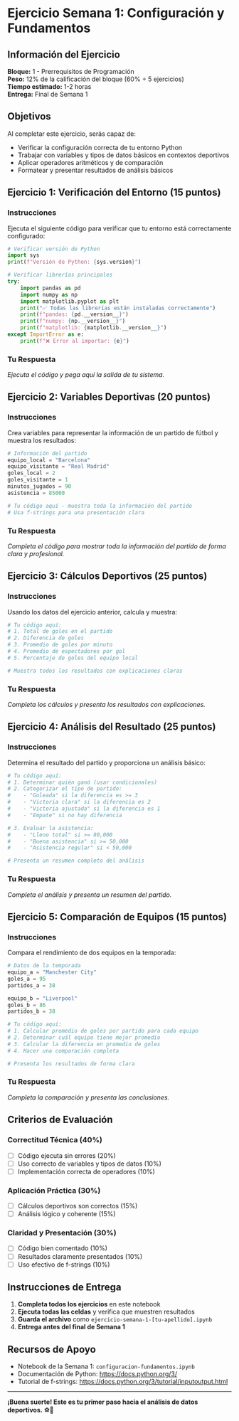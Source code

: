 # Ejercicio Semana 1: Configuración y Fundamentos

## Información del Ejercicio

**Bloque:** 1 - Prerrequisitos de Programación  
**Peso:** 12% de la calificación del bloque (60% ÷ 5 ejercicios)  
**Tiempo estimado:** 1-2 horas  
**Entrega:** Final de Semana 1

## Objetivos

Al completar este ejercicio, serás capaz de:
- Verificar la configuración correcta de tu entorno Python
- Trabajar con variables y tipos de datos básicos en contextos deportivos
- Aplicar operadores aritméticos y de comparación
- Formatear y presentar resultados de análisis básicos

## Ejercicio 1: Verificación del Entorno (15 puntos)

### Instrucciones
Ejecuta el siguiente código para verificar que tu entorno está correctamente configurado:

```python
# Verificar versión de Python
import sys
print(f"Versión de Python: {sys.version}")

# Verificar librerías principales
try:
    import pandas as pd
    import numpy as np
    import matplotlib.pyplot as plt
    print("✅ Todas las librerías están instaladas correctamente")
    print(f"pandas: {pd.__version__}")
    print(f"numpy: {np.__version__}")
    print(f"matplotlib: {matplotlib.__version__}")
except ImportError as e:
    print(f"❌ Error al importar: {e}")
```

### Tu Respuesta
*Ejecuta el código y pega aquí la salida de tu sistema.*

## Ejercicio 2: Variables Deportivas (20 puntos)

### Instrucciones
Crea variables para representar la información de un partido de fútbol y muestra los resultados:

```python
# Información del partido
equipo_local = "Barcelona"
equipo_visitante = "Real Madrid" 
goles_local = 2
goles_visitante = 1
minutos_jugados = 90
asistencia = 85000

# Tu código aquí - muestra toda la información del partido
# Usa f-strings para una presentación clara
```

### Tu Respuesta
*Completa el código para mostrar toda la información del partido de forma clara y profesional.*

## Ejercicio 3: Cálculos Deportivos (25 puntos)

### Instrucciones
Usando los datos del ejercicio anterior, calcula y muestra:

```python
# Tu código aquí:
# 1. Total de goles en el partido
# 2. Diferencia de goles
# 3. Promedio de goles por minuto
# 4. Promedio de espectadores por gol
# 5. Porcentaje de goles del equipo local

# Muestra todos los resultados con explicaciones claras
```

### Tu Respuesta
*Completa los cálculos y presenta los resultados con explicaciones.*

## Ejercicio 4: Análisis del Resultado (25 puntos)

### Instrucciones
Determina el resultado del partido y proporciona un análisis básico:

```python
# Tu código aquí:
# 1. Determinar quién ganó (usar condicionales)
# 2. Categorizar el tipo de partido:
#    - "Goleada" si la diferencia es >= 3
#    - "Victoria clara" si la diferencia es 2
#    - "Victoria ajustada" si la diferencia es 1
#    - "Empate" si no hay diferencia

# 3. Evaluar la asistencia:
#    - "Lleno total" si >= 80,000
#    - "Buena asistencia" si >= 50,000
#    - "Asistencia regular" si < 50,000

# Presenta un resumen completo del análisis
```

### Tu Respuesta
*Completa el análisis y presenta un resumen del partido.*

## Ejercicio 5: Comparación de Equipos (15 puntos)

### Instrucciones
Compara el rendimiento de dos equipos en la temporada:

```python
# Datos de la temporada
equipo_a = "Manchester City"
goles_a = 95
partidos_a = 38

equipo_b = "Liverpool" 
goles_b = 86
partidos_b = 38

# Tu código aquí:
# 1. Calcular promedio de goles por partido para cada equipo
# 2. Determinar cuál equipo tiene mejor promedio
# 3. Calcular la diferencia en promedio de goles
# 4. Hacer una comparación completa

# Presenta los resultados de forma clara
```

### Tu Respuesta
*Completa la comparación y presenta las conclusiones.*

## Criterios de Evaluación

### Correctitud Técnica (40%)
- [ ] Código ejecuta sin errores (20%)
- [ ] Uso correcto de variables y tipos de datos (10%)
- [ ] Implementación correcta de operadores (10%)

### Aplicación Práctica (30%)
- [ ] Cálculos deportivos son correctos (15%)
- [ ] Análisis lógico y coherente (15%)

### Claridad y Presentación (30%)
- [ ] Código bien comentado (10%)
- [ ] Resultados claramente presentados (10%)
- [ ] Uso efectivo de f-strings (10%)

## Instrucciones de Entrega

1. **Completa todos los ejercicios** en este notebook
2. **Ejecuta todas las celdas** y verifica que muestren resultados
3. **Guarda el archivo** como `ejercicio-semana-1-[tu-apellido].ipynb`
4. **Entrega antes del final de Semana 1**

## Recursos de Apoyo

- Notebook de la Semana 1: `configuracion-fundamentos.ipynb`
- Documentación de Python: https://docs.python.org/3/
- Tutorial de f-strings: https://docs.python.org/3/tutorial/inputoutput.html

---

**¡Buena suerte! Este es tu primer paso hacia el análisis de datos deportivos.** ⚽🐍
